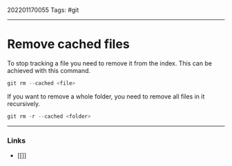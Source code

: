 202201170055
Tags: #git

--- 
# Remove cached files
To stop tracking a file you need to remove it from the index. This can be achieved with this command.

```js
git rm --cached <file>
```

If you want to remove a whole folder, you need to remove all files in it recursively.

```js
git rm -r --cached <folder>
```

--- 
### Links
- [[]]